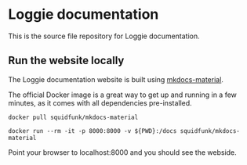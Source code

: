 # Loggie documentation

This is the source file repository for Loggie documentation.

## Run the website locally
The Loggie documentation website is built using [mkdocs-material](https://squidfunk.github.io/mkdocs-material/).

The official Docker image is a great way to get up and running in a few minutes, as it comes with all dependencies pre-installed.

```
docker pull squidfunk/mkdocs-material

docker run --rm -it -p 8000:8000 -v ${PWD}:/docs squidfunk/mkdocs-material
```

Point your browser to localhost:8000 and you should see the webside.
